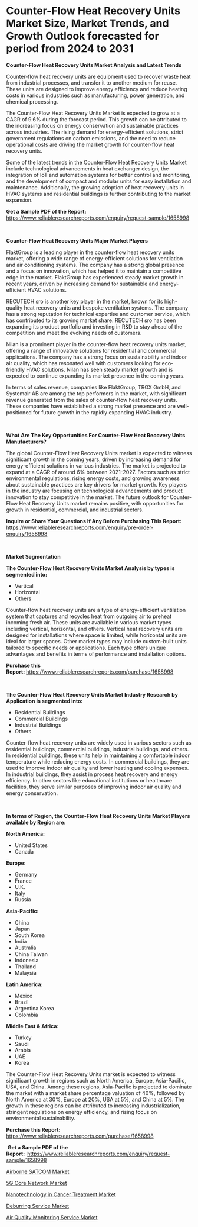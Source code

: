 <p><h1>Counter-Flow Heat Recovery Units Market Size, Market Trends, and Growth Outlook forecasted for period from 2024 to 2031</h1></p><p><strong>Counter-Flow Heat Recovery Units Market Analysis and Latest Trends</strong></p>
<p><p>Counter-flow heat recovery units are equipment used to recover waste heat from industrial processes, and transfer it to another medium for reuse. These units are designed to improve energy efficiency and reduce heating costs in various industries such as manufacturing, power generation, and chemical processing.</p><p>The Counter-Flow Heat Recovery Units Market is expected to grow at a CAGR of 9.6% during the forecast period. This growth can be attributed to the increasing focus on energy conservation and sustainable practices across industries. The rising demand for energy-efficient solutions, strict government regulations on carbon emissions, and the need to reduce operational costs are driving the market growth for counter-flow heat recovery units.</p><p>Some of the latest trends in the Counter-Flow Heat Recovery Units Market include technological advancements in heat exchanger design, the integration of IoT and automation systems for better control and monitoring, and the development of compact and modular units for easy installation and maintenance. Additionally, the growing adoption of heat recovery units in HVAC systems and residential buildings is further contributing to the market expansion.</p></p>
<p><strong>Get a Sample PDF of the Report:&nbsp;</strong> <a href="https://www.reliableresearchreports.com/enquiry/request-sample/1658998">https://www.reliableresearchreports.com/enquiry/request-sample/1658998</a></p>
<p>&nbsp;</p>
<p><strong>Counter-Flow Heat Recovery Units Major Market Players</strong></p>
<p><p>FlaktGroup is a leading player in the counter-flow heat recovery units market, offering a wide range of energy-efficient solutions for ventilation and air conditioning systems. The company has a strong global presence and a focus on innovation, which has helped it to maintain a competitive edge in the market. FlaktGroup has experienced steady market growth in recent years, driven by increasing demand for sustainable and energy-efficient HVAC solutions.</p><p>RECUTECH sro is another key player in the market, known for its high-quality heat recovery units and bespoke ventilation systems. The company has a strong reputation for technical expertise and customer service, which has contributed to its growing market share. RECUTECH sro has been expanding its product portfolio and investing in R&D to stay ahead of the competition and meet the evolving needs of customers.</p><p>Nilan is a prominent player in the counter-flow heat recovery units market, offering a range of innovative solutions for residential and commercial applications. The company has a strong focus on sustainability and indoor air quality, which has resonated well with customers looking for eco-friendly HVAC solutions. Nilan has seen steady market growth and is expected to continue expanding its market presence in the coming years.</p><p>In terms of sales revenue, companies like FlaktGroup, TROX GmbH, and Systemair AB are among the top performers in the market, with significant revenue generated from the sales of counter-flow heat recovery units. These companies have established a strong market presence and are well-positioned for future growth in the rapidly expanding HVAC industry.</p></p>
<p>&nbsp;</p>
<p><strong>What Are The Key Opportunities For Counter-Flow Heat Recovery Units Manufacturers?</strong></p>
<p><p>The global Counter-Flow Heat Recovery Units market is expected to witness significant growth in the coming years, driven by increasing demand for energy-efficient solutions in various industries. The market is projected to expand at a CAGR of around 6% between 2021-2027. Factors such as strict environmental regulations, rising energy costs, and growing awareness about sustainable practices are key drivers for market growth. Key players in the industry are focusing on technological advancements and product innovation to stay competitive in the market. The future outlook for Counter-Flow Heat Recovery Units market remains positive, with opportunities for growth in residential, commercial, and industrial sectors.</p></p>
<p><strong>Inquire or Share Your Questions If Any Before Purchasing This Report:</strong> <a href="https://www.reliableresearchreports.com/enquiry/pre-order-enquiry/1658998">https://www.reliableresearchreports.com/enquiry/pre-order-enquiry/1658998</a></p>
<p>&nbsp;</p>
<p><strong>Market Segmentation</strong></p>
<p><strong>The Counter-Flow Heat Recovery Units Market Analysis by types is segmented into:</strong></p>
<p><ul><li>Vertical</li><li>Horizontal</li><li>Others</li></ul></p>
<p><p>Counter-flow heat recovery units are a type of energy-efficient ventilation system that captures and recycles heat from outgoing air to preheat incoming fresh air. These units are available in various market types including vertical, horizontal, and others. Vertical heat recovery units are designed for installations where space is limited, while horizontal units are ideal for larger spaces. Other market types may include custom-built units tailored to specific needs or applications. Each type offers unique advantages and benefits in terms of performance and installation options.</p></p>
<p><strong>Purchase this Report:&nbsp;</strong><a href="https://www.reliableresearchreports.com/purchase/1658998">https://www.reliableresearchreports.com/purchase/1658998</a></p>
<p>&nbsp;</p>
<p><strong>The Counter-Flow Heat Recovery Units Market Industry Research by Application is segmented into:</strong></p>
<p><ul><li>Residential Buildings</li><li>Commercial Buildings</li><li>Industrial Buildings</li><li>Others</li></ul></p>
<p><p>Counter-flow heat recovery units are widely used in various sectors such as residential buildings, commercial buildings, industrial buildings, and others. In residential buildings, these units help in maintaining a comfortable indoor temperature while reducing energy costs. In commercial buildings, they are used to improve indoor air quality and lower heating and cooling expenses. In industrial buildings, they assist in process heat recovery and energy efficiency. In other sectors like educational institutions or healthcare facilities, they serve similar purposes of improving indoor air quality and energy conservation.</p></p>
<p>&nbsp;</p>
<p><strong>In terms of Region, the Counter-Flow Heat Recovery Units Market Players available by Region are:</strong></p>
<p>
    <p> <strong> North America: </strong>
        <ul>
            <li>United States</li>
            <li>Canada</li>
        </ul>
        </p> 
    <p> <strong> Europe: </strong>
        <ul>
            <li>Germany</li>
            <li>France</li>
            <li>U.K.</li>
            <li>Italy</li>
            <li>Russia</li>
        </ul>
        </p> 
    <p> <strong> Asia-Pacific: </strong>
        <ul>
            <li>China</li>
            <li>Japan</li>
            <li>South Korea</li>
            <li>India</li>
            <li>Australia</li>
            <li>China Taiwan</li>
            <li>Indonesia</li>
            <li>Thailand</li>
            <li>Malaysia</li>
        </ul>
        </p> 
    <p> <strong> Latin America: </strong>
        <ul>
            <li>Mexico</li>
            <li>Brazil</li>
            <li>Argentina Korea</li>
            <li>Colombia</li>
        </ul>
        </p> 
    <p> <strong> Middle East & Africa: </strong>
        <ul>
            <li>Turkey</li>
            <li>Saudi</li>
            <li>Arabia</li>
            <li>UAE</li>
            <li>Korea</li>
        </ul>
    </p>
    </p>
<p><p>The Counter-Flow Heat Recovery Units market is expected to witness significant growth in regions such as North America, Europe, Asia-Pacific, USA, and China. Among these regions, Asia-Pacific is projected to dominate the market with a market share percentage valuation of 40%, followed by North America at 30%, Europe at 20%, USA at 5%, and China at 5%. The growth in these regions can be attributed to increasing industrialization, stringent regulations on energy efficiency, and rising focus on environmental sustainability.</p></p>
<p><strong>Purchase this Report: </strong><a href="https://www.reliableresearchreports.com/purchase/1658998">https://www.reliableresearchreports.com/purchase/1658998</a></p>
<p>&nbsp;<strong>Get a Sample PDF of the Report:&nbsp;&nbsp;</strong><a href="https://www.reliableresearchreports.com/enquiry/request-sample/1658998">https://www.reliableresearchreports.com/enquiry/request-sample/1658998</a></p>
<p><strong></strong></p>
<p><p><a href="https://medium.com/@donaldyoung656/airborne-satcom-market-furnishes-information-on-market-share-market-trends-and-market-growth-0d64e7209fde">Airborne SATCOM Market</a></p><p><a href="https://medium.com/@donaldyoung656/5g-core-network-market-competitive-analysis-market-trends-and-forecast-to-2031-d5188637f2fb">5G Core Network Market</a></p><p><a href="https://medium.com/@donaldyoung656/nanotechnology-in-cancer-treatment-market-exploring-market-share-market-trends-and-future-growth-086391e28e0d">Nanotechnology in Cancer Treatment Market</a></p><p><a href="https://medium.com/@kendraadams4456/deburring-service-market-trends-and-market-analysis-forecasted-for-period-2024-2031-797588defe3a">Deburring Service Market</a></p><p><a href="https://medium.com/@kendraadams4456/air-quality-monitoring-service-market-size-and-market-trends-complete-industry-overview-2024-to-a77dd4288cdb">Air Quality Monitoring Service Market</a></p></p>